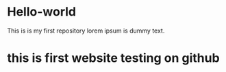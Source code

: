 # Hello-world
This is is my first repository
lorem ipsum is dummy text.
<h1> this is first website  testing  on github</h1>
